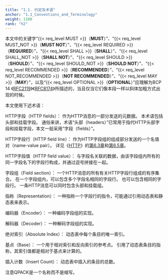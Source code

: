 ```yaml
---
title: "1.1. 约定及术语"
anchor: "1.1_Conventions_and_Terminology"
weight: 1100
rank: "h2"
---
```


本文中的关键字“{{< req_level MUST >}}（**MUST**）”、“{{< req_level MUST_NOT >}}（**MUST NOT**）”、“{{< req_level REQUIRED >}}（**REQUIRED**）”、“{{< req_level SHALL >}}（**SHALL**）”、“{{< req_level SHALL_NOT >}}（**SHALL NOT**）”、“{{< req_level SHOULD >}}（**SHOULD**）”、“{{< req_level SHOULD_NOT >}}（**SHOULD NOT**）”、“{{< req_level RECOMMENDED >}}（**RECOMMENDED**）”、“{{< req_level NOT_RECOMMENDED >}}（**NOT RECOMMENDED**）”、“{{< req_level MAY >}}（**MAY**）”，以及“{{< req_level OPTIONAL >}}（**OPTIONAL**）”应理解为BCP 14 《[RFC2119](https://www.rfc-editor.org/info/rfc2119)》《[RFC8174](https://www.rfc-editor.org/info/rfc8174)》所描述的，当且仅当它们像本段一样以斜体加粗方式出现的时候。

本文使用下述术语：

HTTP字段（HTTP fields）：
作为HTTP消息的一部分发送的元数据。
本术语包括头部和挂载字段。
通俗来讲，术语“头部（headers）”已常用于指代HTTP头部字段和挂载字段，本文一般采用“字段（fields）”。

HTTP字段行（HTTP field line）：
作为HTTP字段组的组成部分发送的一个名值对（name-value pair）。
详见《[HTTP](https://www.rfc-editor.org/info/rfc9110)》的[第6.3章](https://www.rfc-editor.org/rfc/rfc9110#section-6.3)和[第6.5章](https://www.rfc-editor.org/rfc/rfc9110#section-6.5)。

HTTP字段值（HTTP field value）：
与字段名关联的数据，由该字段组内所有的同一字段名下的字段行构成，并通过逗号拼接在一起。

字段组（Field section）：
一个HTTP消息的所有有关HTTP字段行组成的有序集合。
在一个字段组内，可以包含多个字段名相同的字段行。
也可以包含相同的字段行。
一条HTTP消息可以同时包含头部和挂载组。

指称（Representation）：
一种指称一个字段行的指令，可能通过引用动态表和静态表来表示。

编码器（Encoder）：
一种编码字段组的实现。

解码器（Decoder）：
一种解码字段组的实现。

绝对索引（Absolute Index）：
动态表中每个条目的唯一索引。

基点（Base）：
一个用于相对索引和反向索引的参考点。
引用了动态表条目的指称，其索引值都是相对于基点来计算的。

插入计数（Insert Count）：
动态表中插入的条目的总数。

注意QPACK是一个名称而不是缩写。
